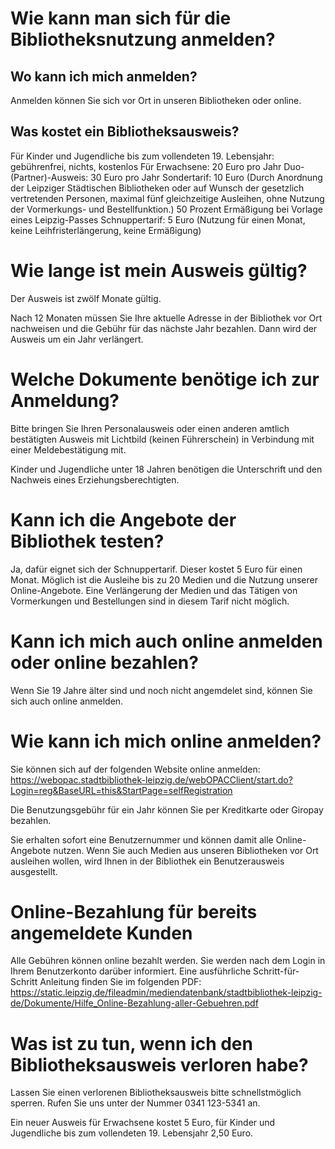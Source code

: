 # Wie kann man sich für die Bibliotheksnutzung anmelden?

## Wo kann ich mich anmelden?
Anmelden können Sie sich vor Ort in unseren Bibliotheken oder online.

## Was kostet ein Bibliotheksausweis?
Für Kinder und Jugendliche bis zum vollendeten 19. Lebensjahr: gebührenfrei, nichts, kostenlos
Für Erwachsene: 20 Euro pro Jahr
Duo-(Partner)-Ausweis: 30 Euro pro Jahr
Sondertarif: 10 Euro (Durch Anordnung der Leipziger Städtischen Bibliotheken oder auf Wunsch der gesetzlich vertretenden Personen, maximal fünf gleichzeitige Ausleihen, ohne Nutzung der Vormerkungs- und Bestellfunktion.)
50 Prozent Ermäßigung bei Vorlage eines Leipzig-Passes
Schnuppertarif: 5 Euro (Nutzung für einen Monat, keine Leihfristerlängerung, keine Ermäßigung)

# Wie lange ist mein Ausweis gültig?
Der Ausweis ist zwölf Monate gültig.

Nach 12 Monaten müssen Sie Ihre aktuelle Adresse in der Bibliothek vor Ort nachweisen und die Gebühr für das nächste Jahr bezahlen. Dann wird der Ausweis um ein Jahr verlängert.

# Welche Dokumente benötige ich  zur Anmeldung?
Bitte bringen Sie Ihren Personalausweis oder einen anderen amtlich bestätigten Ausweis mit Lichtbild (keinen Führerschein) in Verbindung mit einer Meldebestätigung mit.

Kinder und Jugendliche unter 18 Jahren benötigen die Unterschrift und den Nachweis eines Erziehungsberechtigten.

# Kann ich die Angebote der Bibliothek testen?
Ja, dafür eignet sich der Schnuppertarif. Dieser kostet 5 Euro für einen Monat. Möglich ist die Ausleihe bis zu 20 Medien und die Nutzung unserer Online-Angebote. Eine Verlängerung der Medien und das Tätigen von Vormerkungen und Bestellungen sind in diesem Tarif nicht möglich.

# Kann ich mich auch online anmelden oder online bezahlen?
Wenn Sie 19 Jahre älter sind und noch nicht angemdelet sind, können Sie sich auch online anmelden.

# Wie kann ich mich online anmelden?    

Sie können sich auf der folgenden Website online anmelden: https://webopac.stadtbibliothek-leipzig.de/webOPACClient/start.do?Login=reg&BaseURL=this&StartPage=selfRegistration

Die Benutzungsgebühr für ein Jahr können Sie per Kreditkarte oder Giropay bezahlen.

Sie erhalten sofort eine Benutzernummer und können damit alle Online-Angebote nutzen. Wenn Sie auch Medien aus unseren Bibliotheken vor Ort ausleihen wollen, wird Ihnen in der Bibliothek ein Benutzerausweis ausgestellt.

# Online-Bezahlung für bereits angemeldete Kunden
Alle Gebühren können online bezahlt werden. Sie werden nach dem Login in Ihrem Benutzerkonto darüber informiert.
Eine ausführliche Schritt-für-Schritt Anleitung finden Sie im folgenden PDF: https://static.leipzig.de/fileadmin/mediendatenbank/stadtbibliothek-leipzig-de/Dokumente/Hilfe_Online-Bezahlung-aller-Gebuehren.pdf

# Was ist zu tun, wenn ich den Bibliotheksausweis verloren habe?
Lassen Sie einen verlorenen Bibliotheksausweis bitte schnellstmöglich sperren. Rufen Sie uns unter der Nummer 0341 123-5341 an.

Ein neuer Ausweis für Erwachsene kostet 5 Euro, für Kinder und Jugendliche bis zum vollendeten 19. Lebensjahr 2,50 Euro.